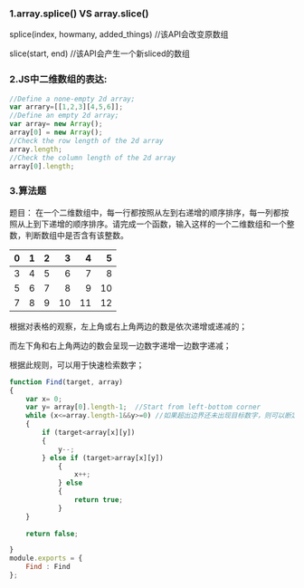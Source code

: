 ### 1.array.splice() VS array.slice()
splice(index, howmany, added_things)  //该API会改变原数组

slice(start, end)  //该API会产生一个新sliced的数组

### 2.JS中二维数组的表达: 

```javascript
//Define a none-empty 2d array;
var arrary=[[1,2,3][4,5,6]];
//Define an empty 2d array;
var array= new Array();
array[0] = new Array();
//Check the row length of the 2d array
array.length;
//Check the column length of the 2d array
array[0].length;
```
### 3.算法题
题目：
在一个二维数组中，每一行都按照从左到右递增的顺序排序，每一列都按照从上到下递增的顺序排序。请完成一个函数，输入这样的一个二维数组和一个整数，判断数组中是否含有该整数。

|0|1|2|3|4|5|
|-- |:-:|-:|-:|-:|-:|
|3|4|5|6|7|8|
|5|6|7|8|9|10|
|7|8|9|10|11|12|

根据对表格的观察，左上角或右上角两边的数是依次递增或递减的；

而左下角和右上角两边的数会呈现一边数字递增一边数字递减；

根据此规则，可以用于快速检索数字；

```javascript
function Find(target, array)
{
    var x= 0;
    var y= array[0].length-1;  //Start from left-bottom corner
    while (x<=array.length-1&&y>=0) //如果超出边界还未出现目标数字，则可以断定该表中没有该数字
    {
        if (target<array[x][y]) 
        {
            y--;
        } else if (target>array[x][y])
            {
                x++;
            } else
            {
                return true;
            }
    }
    
    return false;

}
module.exports = {
    Find : Find
};
```
